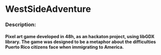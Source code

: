 # WestSideAdventure

### Description: 
#### Pixel art game developed in 48h, as an hackaton project, using libGDX library. The game was designed to be a metaphor about the difficulties  Puerto Rico citizens face when immigrating to America.
